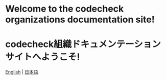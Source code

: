 # Welcome to the codecheck organizations documentation site!
# codecheck組織ドキュメンテーションサイトへようこそ!

<!-- DO NOT change the below links. Build.py will fail. -->
[English](en/index.md)  |  [日本語](ja/index.md)
